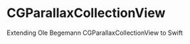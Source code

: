 CGParallaxCollectionView
========================

Extending Ole Begemann CGParallaxCollectionView to Swift
